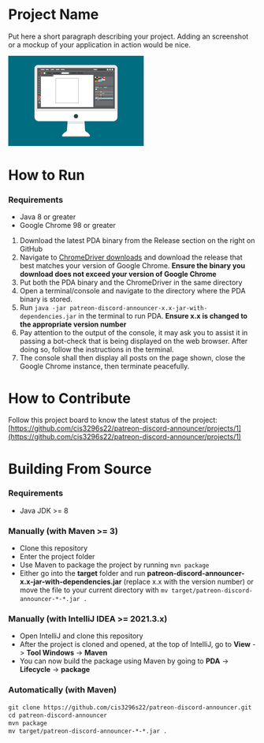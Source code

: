 # Project Name
Put here a short paragraph describing your project. 
Adding an screenshot or a mockup of your application in action would be nice.  

![This is a screenshot.](images.png)
# How to Run
### Requirements
- Java 8 or greater
- Google Chrome 98 or greater
   
1) Download the latest PDA binary from the Release section on the right on GitHub
2) Navigate to [ChromeDriver downloads](https://chromedriver.chromium.org/downloads) and download the release that best matches your version of Google Chrome.  **Ensure the binary you download does not exceed your version of Google Chrome**
3) Put both the PDA binary and the ChromeDriver in the same directory
4) Open a terminal/console and navigate to the directory where the PDA binary is stored.
5) Run `java -jar patreon-discord-announcer-x.x-jar-with-dependencies.jar` in the terminal to run PDA.  **Ensure x.x is changed to the appropriate version number**
6) Pay attention to the output of the console, it may ask you to assist it in passing a bot-check that is being displayed on the web browser.  After doing so, follow the instructions in the terminal.
7) The console shall then display all posts on the page shown, close the Google Chrome instance, then terminate peacefully.

# How to Contribute
Follow this project board to know the latest status of the project: [https://github.com/cis3296s22/patreon-discord-announcer/projects/1](https://github.com/cis3296s22/patreon-discord-announcer/projects/1)

# Building From Source
### Requirements
- Java JDK >= 8

### Manually (with Maven >= 3)
- Clone this repository
- Enter the project folder
- Use Maven to package the project by running `mvn package`
- Either go into the **target** folder and run **patreon-discord-announcer-x.x-jar-with-dependencies.jar** (replace x.x with the version number) or move the file to your current directory with `mv target/patreon-discord-announcer-*-*.jar .`

### Manually (with IntelliJ IDEA >= 2021.3.x)
- Open IntelliJ and clone this repository
- After the project is cloned and opened, at the top of IntelliJ, go to **View** -> **Tool Windows** -> **Maven**
- You can now build the package using Maven by going to **PDA** -> **Lifecycle** -> **package**

### Automatically (with Maven)
```
git clone https://github.com/cis3296s22/patreon-discord-announcer.git
cd patreon-discord-announcer
mvn package
mv target/patreon-discord-announcer-*-*.jar .
```
